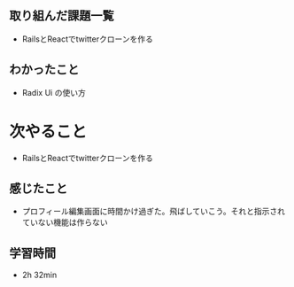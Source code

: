 ## 取り組んだ課題一覧
- RailsとReactでtwitterクローンを作る
## わかったこと
- Radix Ui の使い方
# 次やること
- RailsとReactでtwitterクローンを作る
## 感じたこと
- プロフィール編集画面に時間かけ過ぎた。飛ばしていこう。それと指示されていない機能は作らない
## 学習時間
- 2h 32min
